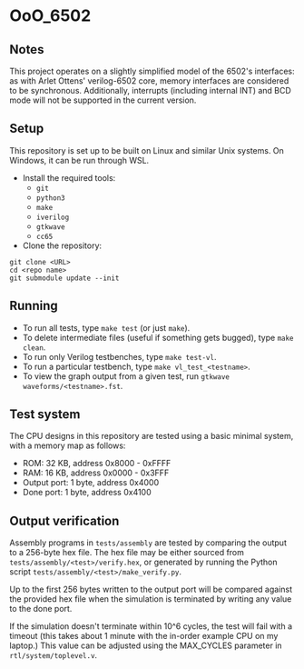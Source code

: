 # OoO_6502

## Notes

This project operates on a slightly simplified model of the 6502's interfaces:
as with Arlet Ottens' verilog-6502 core, memory interfaces are considered to be
synchronous. Additionally, interrupts (including internal INT) and BCD mode will
not be supported in the current version.

## Setup

This repository is set up to be built on Linux and similar Unix systems. On
Windows, it can be run through WSL.

* Install the required tools:
  * `git`
  * `python3`
  * `make`
  * `iverilog`
  * `gtkwave`
  * `cc65`
* Clone the repository:
```
git clone <URL>
cd <repo name>
git submodule update --init
```

## Running

* To run all tests, type `make test` (or just `make`).
* To delete intermediate files (useful if something gets bugged), type `make clean`.
* To run only Verilog testbenches, type `make test-vl`.
* To run a particular testbench, type `make vl_test_<testname>`.
* To view the graph output from a given test, run `gtkwave waveforms/<testname>.fst`.

## Test system

The CPU designs in this repository are tested using a basic minimal system, with
a memory map as follows:
* ROM: 32 KB, address 0x8000 - 0xFFFF
* RAM: 16 KB, address 0x0000 - 0x3FFF
* Output port: 1 byte, address 0x4000
* Done port: 1 byte, address 0x4100

## Output verification

Assembly programs in `tests/assembly` are tested by comparing the output to a
256-byte hex file. The hex file may be either sourced from
`tests/assembly/<test>/verify.hex`, or generated by running the Python script
`tests/assembly/<test>/make_verify.py`.

Up to the first 256 bytes written to the output port will be compared against
the provided hex file when the simulation is terminated by writing any value to
the done port.

If the simulation doesn't terminate within 10^6 cycles, the test will fail with
a timeout (this takes about 1 minute with the in-order example CPU on my
laptop.) This value can be adjusted using the MAX_CYCLES parameter in
`rtl/system/toplevel.v`.